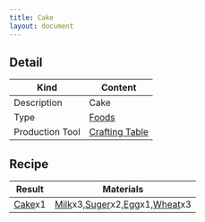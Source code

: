 ```yaml
---
title: Cake
layout: document
---
```

## Detail

|Kind|Content|
|---|---|
|Description|Cake|
|Type|[Foods](Foods)|
|Production Tool|[Crafting Table](Crafting_Table)|

## Recipe

|Result|Materials|
|---|---|
|[Cake](Cake)x1|[Milk](Milk)x3,[Suger](Suger)x2,[Egg](Egg)x1,[Wheat](Wheat)x3|

